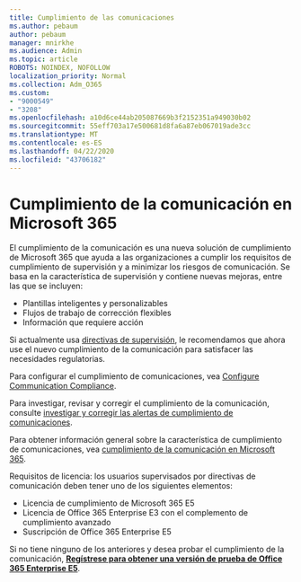 ```yaml
---
title: Cumplimiento de las comunicaciones
ms.author: pebaum
author: pebaum
manager: mnirkhe
ms.audience: Admin
ms.topic: article
ROBOTS: NOINDEX, NOFOLLOW
localization_priority: Normal
ms.collection: Adm_O365
ms.custom:
- "9000549"
- "3208"
ms.openlocfilehash: a10d6ce44ab205087669b3f2152351a949030b02
ms.sourcegitcommit: 55eff703a17e500681d8fa6a87eb067019ade3cc
ms.translationtype: MT
ms.contentlocale: es-ES
ms.lasthandoff: 04/22/2020
ms.locfileid: "43706182"
---
```

# <a name="communication-compliance-in-microsoft-365"></a>Cumplimiento de la comunicación en Microsoft 365

El cumplimiento de la comunicación es una nueva solución de cumplimiento de Microsoft 365 que ayuda a las organizaciones a cumplir los requisitos de cumplimiento de supervisión y a minimizar los riesgos de comunicación. Se basa en la característica de supervisión y contiene nuevas mejoras, entre las que se incluyen:

- Plantillas inteligentes y personalizables
- Flujos de trabajo de corrección flexibles
- Información que requiere acción

Si actualmente usa [directivas de supervisión](https://docs.microsoft.com/microsoft-365/compliance/supervision-policies), le recomendamos que ahora use el nuevo cumplimiento de la comunicación para satisfacer las necesidades regulatorias.

Para configurar el cumplimiento de comunicaciones, vea [Configure Communication Compliance](https://docs.microsoft.com/microsoft-365/compliance/communication-compliance-configure).

Para investigar, revisar y corregir el cumplimiento de la comunicación, consulte [investigar y corregir las alertas de cumplimiento de comunicaciones](https://docs.microsoft.com/microsoft-365/compliance/communication-compliance-investigate-remediate).

Para obtener información general sobre la característica de cumplimiento de comunicaciones, vea [cumplimiento de la comunicación en Microsoft 365](https://docs.microsoft.com/microsoft-365/compliance/communication-compliance).

Requisitos de licencia: los usuarios supervisados por directivas de comunicación deben tener uno de los siguientes elementos:

- Licencia de cumplimiento de Microsoft 365 E5
- Licencia de Office 365 Enterprise E3 con el complemento de cumplimiento avanzado
- Suscripción de Office 365 Enterprise E5

Si no tiene ninguno de los anteriores y desea probar el cumplimiento de la comunicación, **[Regístrese para obtener una versión de prueba de Office 365 Enterprise E5](https://go.microsoft.com/fwlink/p/?LinkID=698279)**.